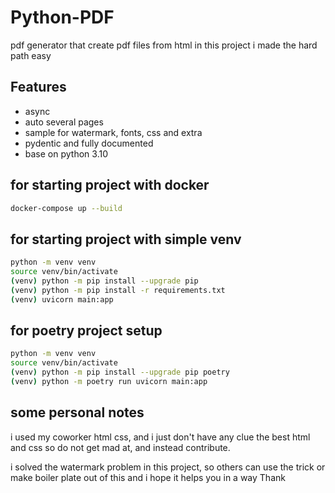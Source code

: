 # Python-PDF

pdf generator that create pdf files from html
in this project i made the hard path easy

## Features

- async
- auto several pages
- sample for watermark, fonts, css and extra
- pydentic and fully documented
- base on python 3.10

## for starting project with docker

```bash
docker-compose up --build
```

## for starting project with simple venv

```bash
python -m venv venv
source venv/bin/activate
(venv) python -m pip install --upgrade pip
(venv) python -m pip install -r requirements.txt
(venv) uvicorn main:app
```

## for poetry project setup

```bash
python -m venv venv
source venv/bin/activate
(venv) python -m pip install --upgrade pip poetry
(venv) python -m poetry run uvicorn main:app
```

## some personal notes

i used my coworker html css, and i just don't have any clue the best html and css
so do not get mad at, and instead contribute.

i solved the watermark problem in this project, so others can use the trick or make boiler plate out of this
and i hope it helps you in a way
Thank